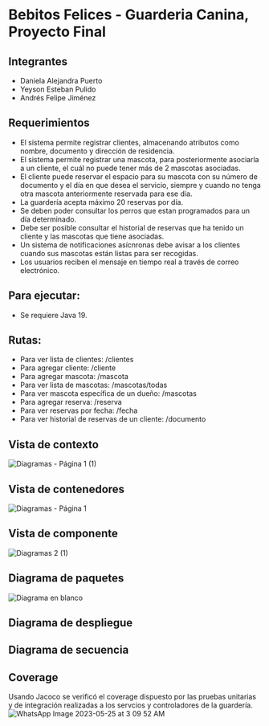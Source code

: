 # Bebitos Felices - Guarderia Canina, Proyecto Final

## Integrantes
* Daniela Alejandra Puerto
* Yeyson Esteban Pulido
* Andrés Felipe Jiménez 

## Requerimientos
* El sistema permite registrar clientes, almacenando atributos como nombre, documento y dirección de residencia.
* El sistema permite registrar una mascota, para posteriormente asociarla a un cliente, el cuál no puede tener más de 2 mascotas asociadas.
* El cliente puede reservar el espacio para su mascota con su número de documento y el día en que desea el servicio, siempre y cuando no tenga otra mascota anteriormente reservada para ese día.
* La guardería acepta máximo 20 reservas por día.
* Se deben poder consultar los perros que estan programados para un día determinado.
* Debe ser posible consultar el historial de reservas que ha tenido un cliente y las mascotas que tiene asociadas.
* Un sistema de notificaciones asícnronas debe avisar a los clientes cuando sus mascotas están listas para ser recogidas.
* Los usuarios reciben el mensaje en tiempo real a través de correo electrónico.
## Para ejecutar:
*	Se requiere Java 19.
## Rutas:
*	Para ver lista de clientes:
/clientes
*	Para agregar cliente:
/cliente
*	Para agregar mascota:
/mascota
*	Para ver lista de mascotas:
/mascotas/todas
*	Para ver mascota específica de un dueño:
/mascotas
*	Para agregar reserva:
/reserva
*	Para ver reservas por fecha:
/fecha
*	Para ver historial de reservas de un cliente:
/documento		

## Vista de contexto
![Diagramas - Página 1 (1)](https://github.com/PixelNote/Guarderia-Canina/assets/101272542/a245297f-dd07-4ef1-b349-70d782c6b982)

## Vista de contenedores
![Diagramas - Página 1](https://github.com/PixelNote/Guarderia-Canina/assets/101272542/14946699-290a-4679-b62f-8e5fdf04a032)

## Vista de componente
![Diagramas 2 (1)](https://github.com/PixelNote/Guarderia-Canina/assets/101272542/6d6d3e30-6920-47ea-8e76-132028a37576)

## Diagrama de paquetes
![Diagrama en blanco](https://github.com/PixelNote/Guarderia-Canina/assets/101272542/961b6d5f-2914-4cce-b0bf-321afb4edd8b)

## Diagrama de despliegue

## Diagrama de secuencia

## Coverage
Usando Jacoco se verificó el coverage dispuesto por las pruebas unitarias y de integración realizadas a los servcios y controladores de la guardería.
![WhatsApp Image 2023-05-25 at 3 09 52 AM](https://github.com/PixelNote/Guarderia-Canina/assets/101272542/6bc81e09-b26b-4a93-b207-160725f5b7f8)
